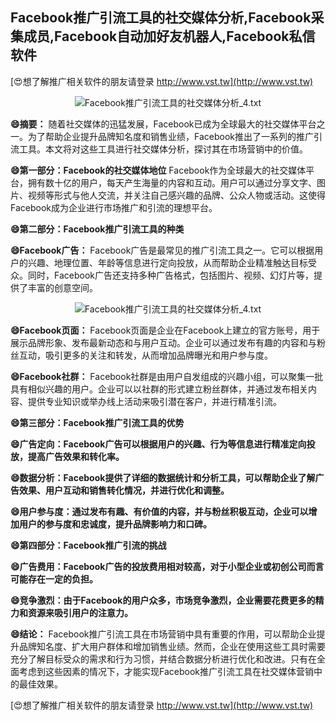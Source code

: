 ## **Facebook推广引流工具的社交媒体分析,Facebook采集成员,Facebook自动加好友机器人,Facebook私信软件**

[😍想了解推广相关软件的朋友请登录 http://www.vst.tw](http://www.vst.tw)

 <center><img src="https://vst.tw/MP4/tuiguang/png/2.png" alt="Facebook推广引流工具的社交媒体分析_4.txt"></center>

**😄摘要：**
随着社交媒体的迅猛发展，Facebook已成为全球最大的社交媒体平台之一。为了帮助企业提升品牌知名度和销售业绩，Facebook推出了一系列的推广引流工具。本文将对这些工具进行社交媒体分析，探讨其在市场营销中的价值。

**😄第一部分：Facebook的社交媒体地位**
Facebook作为全球最大的社交媒体平台，拥有数十亿的用户，每天产生海量的内容和互动。用户可以通过分享文字、图片、视频等形式与他人交流，并关注自己感兴趣的品牌、公众人物或活动。这使得Facebook成为企业进行市场推广和引流的理想平台。

**😄第二部分：Facebook推广引流工具的种类**

**😄Facebook广告：**
Facebook广告是最常见的推广引流工具之一。它可以根据用户的兴趣、地理位置、年龄等信息进行定向投放，从而帮助企业精准触达目标受众。同时，Facebook广告还支持多种广告格式，包括图片、视频、幻灯片等，提供了丰富的创意空间。

 <center><img src="https://vst.tw/MP4/tuiguang/png/7.png" alt="Facebook推广引流工具的社交媒体分析_4.txt"></center>

**😄Facebook页面：**
Facebook页面是企业在Facebook上建立的官方账号，用于展示品牌形象、发布最新动态和与用户互动。企业可以通过发布有趣的内容和与粉丝互动，吸引更多的关注和转发，从而增加品牌曝光和用户参与度。

**😄Facebook社群：**
Facebook社群是由用户自发组成的兴趣小组，可以聚集一批具有相似兴趣的用户。企业可以以社群的形式建立粉丝群体，并通过发布相关内容、提供专业知识或举办线上活动来吸引潜在客户，并进行精准引流。

**😄第三部分：Facebook推广引流工具的优势**

**😄广告定向：Facebook广告可以根据用户的兴趣、行为等信息进行精准定向投放，提高广告效果和转化率。**

**😄数据分析：Facebook提供了详细的数据统计和分析工具，可以帮助企业了解广告效果、用户互动和销售转化情况，并进行优化和调整。**

**😄用户参与度：通过发布有趣、有价值的内容，并与粉丝积极互动，企业可以增加用户的参与度和忠诚度，提升品牌影响力和口碑。**

**😄第四部分：Facebook推广引流的挑战**

**😄广告费用：Facebook广告的投放费用相对较高，对于小型企业或初创公司而言可能存在一定的负担。**

**😄竞争激烈：由于Facebook的用户众多，市场竞争激烈，企业需要花费更多的精力和资源来吸引用户的注意力。**

**😄结论：**
Facebook推广引流工具在市场营销中具有重要的作用，可以帮助企业提升品牌知名度、扩大用户群体和增加销售业绩。然而，企业在使用这些工具时需要充分了解目标受众的需求和行为习惯，并结合数据分析进行优化和改进。只有在全面考虑到这些因素的情况下，才能实现Facebook推广引流工具在社交媒体营销中的最佳效果。

[😍想了解推广相关软件的朋友请登录 http://www.vst.tw](http://www.vst.tw)



